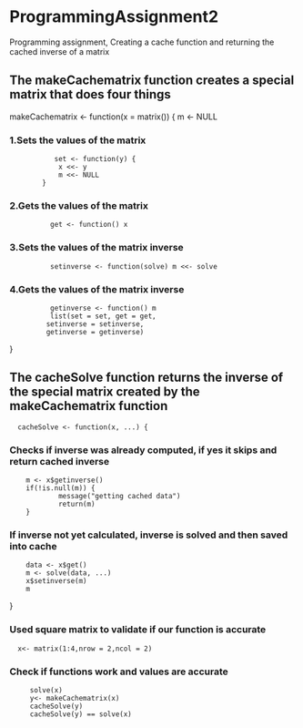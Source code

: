 # ProgrammingAssignment2
Programming assignment, Creating a cache function and returning the cached inverse of a matrix

## The makeCachematrix function creates a special matrix that does four things
   
   makeCachematrix <- function(x = matrix()) {
                  m <- NULL

### 1.Sets the values of the matrix
               set <- function(y) {
                x <<- y
                m <<- NULL
            }
### 2.Gets the values of the matrix
              get <- function() x
### 3.Sets the values of the matrix inverse
              setinverse <- function(solve) m <<- solve
### 4.Gets the values of the matrix inverse
              getinverse <- function() m
              list(set = set, get = get,
             setinverse = setinverse,
             getinverse = getinverse)
}

## The cacheSolve function returns the inverse of the special matrix created by the makeCachematrix function
      cacheSolve <- function(x, ...) {


### Checks if inverse was already computed, if yes it skips and return cached inverse
        m <- x$getinverse()
        if(!is.null(m)) {
                message("getting cached data")
                return(m)
        }
### If  inverse not yet calculated, inverse is solved and then saved into cache     
        data <- x$get()
        m <- solve(data, ...)
        x$setinverse(m)
        m
  }
  
### Used square matrix to validate if our function is accurate
      x<- matrix(1:4,nrow = 2,ncol = 2)

### Check if functions work and values are accurate
         solve(x)
         y<- makeCachematrix(x)
         cacheSolve(y)
         cacheSolve(y) == solve(x)
         
